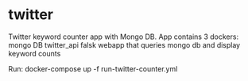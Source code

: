 # twitter
Twitter keyword counter app with Mongo DB.
App contains 3 dockers:
  mongo DB
  twitter_api
  falsk webapp that queries mongo db and display keyword counts

Run: docker-compose up -f run-twitter-counter.yml
